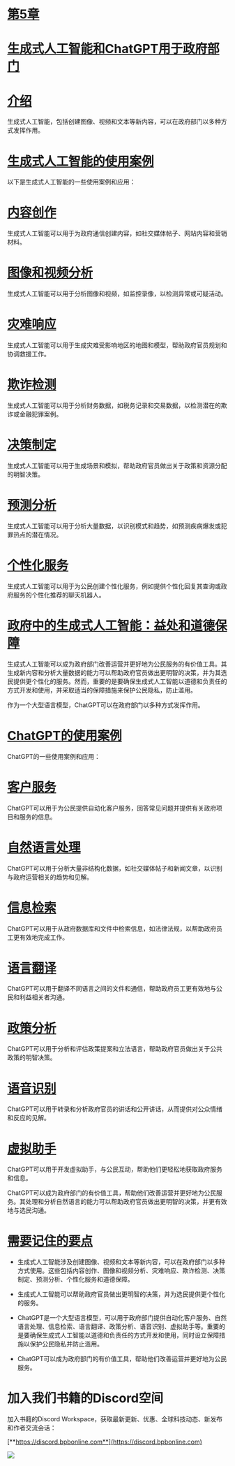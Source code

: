 # [第5章](toc.xhtml#c05)

# [生成式人工智能和ChatGPT用于政府部门](toc.xhtml#c05)

# [介绍](toc.xhtml#s35a)

生成式人工智能，包括创建图像、视频和文本等新内容，可以在政府部门以多种方式发挥作用。

# [生成式人工智能的使用案例](toc.xhtml#s36a)

以下是生成式人工智能的一些使用案例和应用：

# [内容创作](toc.xhtml#s37a)

生成式人工智能可以用于为政府通信创建内容，如社交媒体帖子、网站内容和营销材料。

# [图像和视频分析](toc.xhtml#s38a)

生成式人工智能可以用于分析图像和视频，如监控录像，以检测异常或可疑活动。

# [灾难响应](toc.xhtml#s39a)

生成式人工智能可以用于生成灾难受影响地区的地图和模型，帮助政府官员规划和协调救援工作。

# [欺诈检测](toc.xhtml#s40a)

生成式人工智能可以用于分析财务数据，如税务记录和交易数据，以检测潜在的欺诈或金融犯罪案例。

# [决策制定](toc.xhtml#s41a)

生成式人工智能可以用于生成场景和模拟，帮助政府官员做出关于政策和资源分配的明智决策。

# [预测分析](toc.xhtml#s42a)

生成式人工智能可以用于分析大量数据，以识别模式和趋势，如预测疾病爆发或犯罪热点的潜在情况。

# [个性化服务](toc.xhtml#s43a)

生成式人工智能可以用于为公民创建个性化服务，例如提供个性化回复其查询或政府服务的个性化推荐的聊天机器人。

# [政府中的生成式人工智能：益处和道德保障](toc.xhtml#s44a)

生成式人工智能可以成为政府部门改善运营并更好地为公民服务的有价值工具。其生成新内容和分析大量数据的能力可以帮助政府官员做出更明智的决策，并为其选民提供更个性化的服务。然而，重要的是要确保生成式人工智能以道德和负责任的方式开发和使用，并采取适当的保障措施来保护公民隐私，防止滥用。

作为一个大型语言模型，ChatGPT可以在政府部门以多种方式发挥作用。

# [ChatGPT的使用案例](toc.xhtml#s45a)

ChatGPT的一些使用案例和应用：

# [客户服务](toc.xhtml#s46a)

ChatGPT可以用于为公民提供自动化客户服务，回答常见问题并提供有关政府项目和服务的信息。

# [自然语言处理](toc.xhtml#s47a)

ChatGPT可以用于分析大量非结构化数据，如社交媒体帖子和新闻文章，以识别与政府运营相关的趋势和见解。

# [信息检索](toc.xhtml#s48a)

ChatGPT可以用于从政府数据库和文件中检索信息，如法律法规，以帮助政府员工更有效地完成工作。

# [语言翻译](toc.xhtml#s49a)

ChatGPT可以用于翻译不同语言之间的文件和通信，帮助政府员工更有效地与公民和利益相关者沟通。

# [政策分析](toc.xhtml#s50a)

ChatGPT可以用于分析和评估政策提案和立法语言，帮助政府官员做出关于公共政策的明智决策。

# [语音识别](toc.xhtml#s51a)

ChatGPT可以用于转录和分析政府官员的讲话和公开讲话，从而提供对公众情绪和反应的见解。

# [虚拟助手](toc.xhtml#s52a)

ChatGPT可以用于开发虚拟助手，与公民互动，帮助他们更轻松地获取政府服务和信息。

ChatGPT可以成为政府部门的有价值工具，帮助他们改善运营并更好地为公民服务。其处理和分析自然语言的能力可以帮助政府官员做出更明智的决策，并更有效地与选民沟通。

# [需要记住的要点](toc.xhtml#s53a)

+   生成式人工智能涉及创建图像、视频和文本等新内容，可以在政府部门以多种方式使用。这些包括内容创作、图像和视频分析、灾难响应、欺诈检测、决策制定、预测分析、个性化服务和道德保障。

+   生成式人工智能可以帮助政府官员做出更明智的决策，并为选民提供更个性化的服务。

+   ChatGPT是一个大型语言模型，可以用于政府部门提供自动化客户服务、自然语言处理、信息检索、语言翻译、政策分析、语音识别、虚拟助手等。重要的是要确保生成式人工智能以道德和负责任的方式开发和使用，同时设立保障措施以保护公民隐私并防止滥用。

+   ChatGPT可以成为政府部门的有价值工具，帮助他们改善运营并更好地为公民服务。

# 加入我们书籍的Discord空间

加入书籍的Discord Workspace，获取最新更新、优惠、全球科技动态、新发布和作者交流会话：

[**https://discord.bpbonline.com**](https://discord.bpbonline.com)

![](images/dis.jpg)
